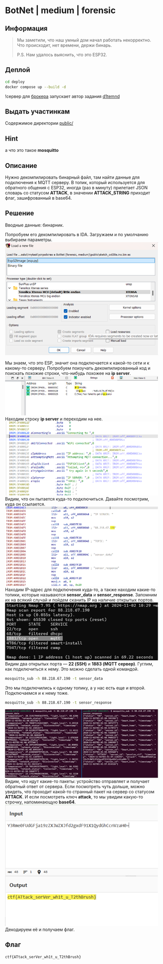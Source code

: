 # BotNet | medium | forensic

## Информация

> Мы заметили, что наш умный дом начал работать некорректно. 
> Что происходит, нет времени, держи бинарь.
>
> P.S. Нам удалось выяснить, что это ESP32.

## Деплой

```sh
cd deploy
docker compose up --build -d
```
!сервер для [брокера](https://pikabu.ru/story/besplatnyiy_i_lichnyiy_mqtt_broker_mosquitto_dlya_iotustroystv_na_bazeubuntu_2004_na_always_free_vps_serverot_oracle_7982336) запускает автор задания [d1temnd](https://t.me/d1temnd) 

## Выдать участинкам

Содержимое директории [public/](public/)

## Hint
а что это такое  **mosquitto** 


## Описание

Нужно декомпилировать бинарный файл, там найти данные для подключения к MQTT серверу. В топик, который используется для обратного общения с ESP32, иногда (раз в минуту) прилетает JSON словарь со статусом **ATTACK**, в значении **ATTACK_STRING** приходит флаг, зашифрованный в base64.


## Решение

Вводные данные: бинарник. 

Попробуем его декомпилировать в IDA. Загружаем и по умолчанию выбираем параметры.
![ida start](./img/decomp_ida_start.png)

Мы знаем, что это ESP, значит она подключается к какой-то сети и к какому-то серверу. Попробуем поизучать декомпилированный код и поискать похожие строки, что-нибудь похожее на **ip server**.
![str_ip_ser](./img/strings_ip_addr.png)
Находим строку **ip server** и переходим на нее. 
![con_mqtt](./img/connect_mqtt.png)
Видим, что он пытается куда-то подключиться. Давайте посмотрим, куда он ссылается.
![data_con](./img/data_con.png)
Находим IP-адрес для подключения куда-то, а также находим какие-то топики, которые называются **sensor_data** и **sensor_response**. Запомним их на всякий случай и пойдем сканить IP на наличие открытых портов.
![port_scan](./img/port_scan.png)
Видим два открытых порта — **22 (SSH)** и **1883 (MQTT сервер)**. Гуглим, как подключиться к нему.
Это можно сделать одной командой.
```sh
mosquitto_sub -h 88.218.67.190 -t sensor_data
```
Это мы подключились к одному топику, а у нас есть еще и второй. Подключаемся и к нему тоже. 
```sh
mosquitto_sub -h 88.218.67.190 -t sensor_response
```
![check_topic](./img/topic_check.png)
Видим, что идут какие-то пакеты: устройство отправляет и получает обратный ответ от сервера. 
Если посмотреть чуть дольше, можно увидеть, что проходит какой-то странный пакет на сервер со статусом **ATTACK**. 
И если посмотреть ключ **attack**, то мы увидим какую-то строчку, напоминающую **base64**.
![flag](./img/flag.png)
Декодируем её и получаем флаг.

## Флаг

`ctf{ATtack_serVer_wh1t_u_T2thBrush}`

